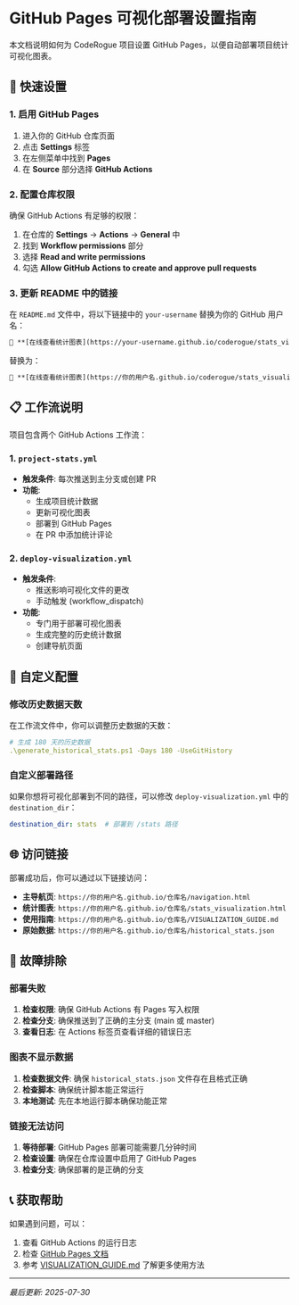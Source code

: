 # GitHub Pages 可视化部署设置指南

本文档说明如何为 CodeRogue 项目设置 GitHub Pages，以便自动部署项目统计可视化图表。

## 🚀 快速设置

### 1. 启用 GitHub Pages

1. 进入你的 GitHub 仓库页面
2. 点击 **Settings** 标签
3. 在左侧菜单中找到 **Pages**
4. 在 **Source** 部分选择 **GitHub Actions**

### 2. 配置仓库权限

确保 GitHub Actions 有足够的权限：

1. 在仓库的 **Settings** → **Actions** → **General** 中
2. 找到 **Workflow permissions** 部分
3. 选择 **Read and write permissions**
4. 勾选 **Allow GitHub Actions to create and approve pull requests**

### 3. 更新 README 中的链接

在 `README.md` 文件中，将以下链接中的 `your-username` 替换为你的 GitHub 用户名：

```markdown
🔗 **[在线查看统计图表](https://your-username.github.io/coderogue/stats_visualization.html)**
```

替换为：

```markdown
🔗 **[在线查看统计图表](https://你的用户名.github.io/coderogue/stats_visualization.html)**
```

## 📋 工作流说明

项目包含两个 GitHub Actions 工作流：

### 1. `project-stats.yml`
- **触发条件**: 每次推送到主分支或创建 PR
- **功能**: 
  - 生成项目统计数据
  - 更新可视化图表
  - 部署到 GitHub Pages
  - 在 PR 中添加统计评论

### 2. `deploy-visualization.yml`
- **触发条件**: 
  - 推送影响可视化文件的更改
  - 手动触发 (workflow_dispatch)
- **功能**:
  - 专门用于部署可视化图表
  - 生成完整的历史统计数据
  - 创建导航页面

## 🔧 自定义配置

### 修改历史数据天数

在工作流文件中，你可以调整历史数据的天数：

```yaml
# 生成 180 天的历史数据
.\generate_historical_stats.ps1 -Days 180 -UseGitHistory
```

### 自定义部署路径

如果你想将可视化部署到不同的路径，可以修改 `deploy-visualization.yml` 中的 `destination_dir`：

```yaml
destination_dir: stats  # 部署到 /stats 路径
```

## 🌐 访问链接

部署成功后，你可以通过以下链接访问：

- **主导航页**: `https://你的用户名.github.io/仓库名/navigation.html`
- **统计图表**: `https://你的用户名.github.io/仓库名/stats_visualization.html`
- **使用指南**: `https://你的用户名.github.io/仓库名/VISUALIZATION_GUIDE.md`
- **原始数据**: `https://你的用户名.github.io/仓库名/historical_stats.json`

## 🐛 故障排除

### 部署失败

1. **检查权限**: 确保 GitHub Actions 有 Pages 写入权限
2. **检查分支**: 确保推送到了正确的主分支 (main 或 master)
3. **查看日志**: 在 Actions 标签页查看详细的错误日志

### 图表不显示数据

1. **检查数据文件**: 确保 `historical_stats.json` 文件存在且格式正确
2. **检查脚本**: 确保统计脚本能正常运行
3. **本地测试**: 先在本地运行脚本确保功能正常

### 链接无法访问

1. **等待部署**: GitHub Pages 部署可能需要几分钟时间
2. **检查设置**: 确保在仓库设置中启用了 GitHub Pages
3. **检查分支**: 确保部署的是正确的分支

## 📞 获取帮助

如果遇到问题，可以：

1. 查看 GitHub Actions 的运行日志
2. 检查 [GitHub Pages 文档](https://docs.github.com/en/pages)
3. 参考 [VISUALIZATION_GUIDE.md](VISUALIZATION_GUIDE.md) 了解更多使用方法

---

*最后更新: 2025-07-30*